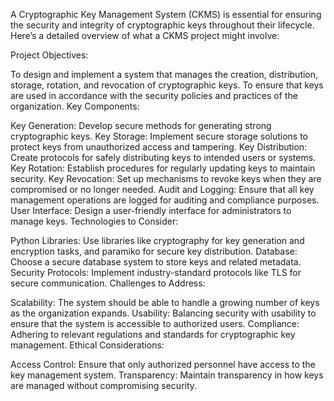 A Cryptographic Key Management System (CKMS) is essential for ensuring the security and integrity of cryptographic keys throughout their lifecycle. Here’s a detailed overview of what a CKMS project might involve:

Project Objectives:

To design and implement a system that manages the creation, distribution, storage, rotation, and revocation of cryptographic keys.
To ensure that keys are used in accordance with the security policies and practices of the organization.
Key Components:

Key Generation: Develop secure methods for generating strong cryptographic keys.
Key Storage: Implement secure storage solutions to protect keys from unauthorized access and tampering.
Key Distribution: Create protocols for safely distributing keys to intended users or systems.
Key Rotation: Establish procedures for regularly updating keys to maintain security.
Key Revocation: Set up mechanisms to revoke keys when they are compromised or no longer needed.
Audit and Logging: Ensure that all key management operations are logged for auditing and compliance purposes.
User Interface: Design a user-friendly interface for administrators to manage keys.
Technologies to Consider:

Python Libraries: Use libraries like cryptography for key generation and encryption tasks, and paramiko for secure key distribution.
Database: Choose a secure database system to store keys and related metadata.
Security Protocols: Implement industry-standard protocols like TLS for secure communication.
Challenges to Address:

Scalability: The system should be able to handle a growing number of keys as the organization expands.
Usability: Balancing security with usability to ensure that the system is accessible to authorized users.
Compliance: Adhering to relevant regulations and standards for cryptographic key management.
Ethical Considerations:

Access Control: Ensure that only authorized personnel have access to the key management system.
Transparency: Maintain transparency in how keys are managed without compromising security.

